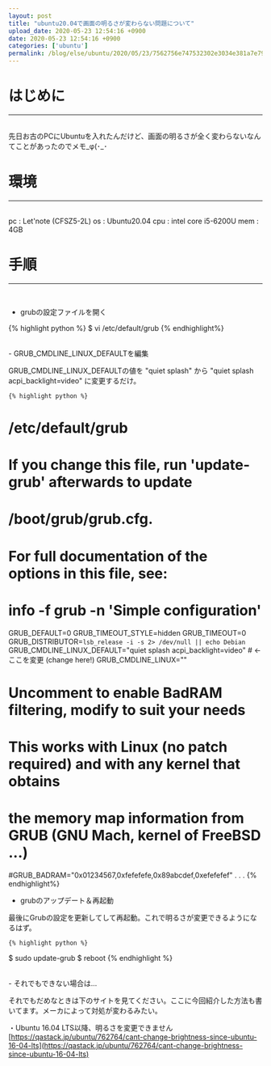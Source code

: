 ```yaml
---
layout: post
title: "ubuntu20.04で画面の明るさが変わらない問題について"
upload_date: 2020-05-23 12:54:16 +0900
date: 2020-05-23 12:54:16 +0900
categories: ['ubuntu']
permalink: /blog/else/ubuntu/2020/05/23/7562756e747532302e3034e381a7e794bbe99da2e381aee6988ee3828be38195e3818ce5a489e3828fe38289e381aae38184e5958fe9a18ce381abe381a4e38184e381a6
---
```



# はじめに
***
<br>
先日お古のPCにUbuntuを入れたんだけど、画面の明るさが全く変わらないなんてことがあったのでメモ_φ(･_･

# 環境
***
<br>
 pc   : Let'note (CFSZ5-2L)  
 os   : Ubuntu20.04  
 cpu  : intel core i5-6200U  
 mem  : 4GB  


# 手順
***
<br>

- grubの設定ファイルを開く

{% highlight python %}
$ vi /etc/default/grub
{% endhighlight%}

<br>
- GRUB_CMDLINE_LINUX_DEFAULTを編集  

GRUB_CMDLINE_LINUX_DEFAULTの値を "quiet splash" から "quiet splash acpi_backlight=video" に変更するだけ。

    {% highlight python %}
# /etc/default/grub

# If you change this file, run 'update-grub' afterwards to update
# /boot/grub/grub.cfg.
# For full documentation of the options in this file, see:
#   info -f grub -n 'Simple configuration'

GRUB_DEFAULT=0
GRUB_TIMEOUT_STYLE=hidden
GRUB_TIMEOUT=0
GRUB_DISTRIBUTOR=`lsb_release -i -s 2> /dev/null || echo Debian`
GRUB_CMDLINE_LINUX_DEFAULT="quiet splash acpi_backlight=video"  # ← ここを変更 (change here!)
GRUB_CMDLINE_LINUX=""

# Uncomment to enable BadRAM filtering, modify to suit your needs
# This works with Linux (no patch required) and with any kernel that obtains
# the memory map information from GRUB (GNU Mach, kernel of FreeBSD ...)
#GRUB_BADRAM="0x01234567,0xfefefefe,0x89abcdef,0xefefefef"
.
.
.
{% endhighlight%}
<br>
- grubのアップデート＆再起動

最後にGrubの設定を更新してして再起動。これで明るさが変更できるようになるはず。

    {% highlight python %}
$ sudo update-grub
$ reboot
{% endhighlight %}

<br>
- それでもできない場合は...

それでもだめなときは下のサイトを見てください。ここに今回紹介した方法も書いてます。メーカによって対処が変わるみたい。

・Ubuntu 16.04 LTS以降、明るさを変更できません  
[https://qastack.jp/ubuntu/762764/cant-change-brightness-since-ubuntu-16-04-lts](https://qastack.jp/ubuntu/762764/cant-change-brightness-since-ubuntu-16-04-lts)